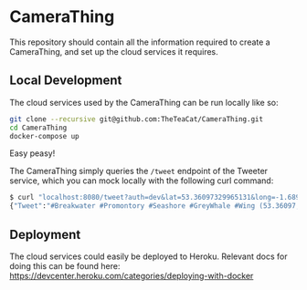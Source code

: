 # CameraThing

This repository should contain all the information required to create a CameraThing, and set up the cloud services it requires.



## Local Development

The cloud services used by the CameraThing can be run locally like so:

```bash
git clone --recursive git@github.com:TheTeaCat/CameraThing.git
cd CameraThing
docker-compose up
```

Easy peasy!

The CameraThing simply queries the `/tweet` endpoint of the Tweeter service, which you can mock locally with the following curl command:

```bash
$ curl "localhost:8080/tweet?auth=dev&lat=53.36097329965131&long=-1.6899902029658576" -F 'image=@./test.jpg'
{"Tweet":"#Breakwater #Promontory #Seashore #GreyWhale #Wing (53.36097,-1.68999)"}
```



## Deployment

The cloud services could easily be deployed to Heroku. Relevant docs for doing this can be found here: https://devcenter.heroku.com/categories/deploying-with-docker